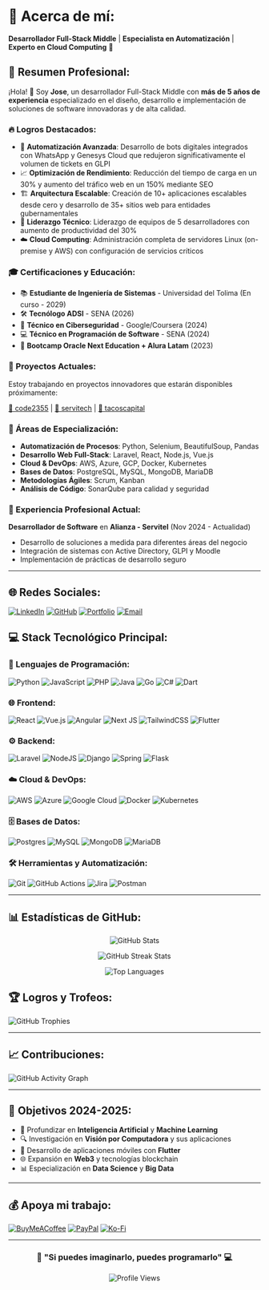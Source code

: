 # 💫 Acerca de mí:
**Desarrollador Full-Stack Middle** | **Especialista en Automatización** | **Experto en Cloud Computing** 🚀

## 🎯 Resumen Profesional:
¡Hola! 👋 Soy **Jose**, un desarrollador Full-Stack Middle con **más de 5 años de experiencia** especializado en el diseño, desarrollo e implementación de soluciones de software innovadoras y de alta calidad.

### 🔥 Logros Destacados:
- 🤖 **Automatización Avanzada**: Desarrollo de bots digitales integrados con WhatsApp y Genesys Cloud que redujeron significativamente el volumen de tickets en GLPI
- 📈 **Optimización de Rendimiento**: Reducción del tiempo de carga en un 30% y aumento del tráfico web en un 150% mediante SEO
- 🏗️ **Arquitectura Escalable**: Creación de 10+ aplicaciones escalables desde cero y desarrollo de 35+ sitios web para entidades gubernamentales
- 👥 **Liderazgo Técnico**: Liderazgo de equipos de 5 desarrolladores con aumento de productividad del 30%
- ☁️ **Cloud Computing**: Administración completa de servidores Linux (on-premise y AWS) con configuración de servicios críticos

### 🎓 Certificaciones y Educación:
- 📚 **Estudiante de Ingeniería de Sistemas** - Universidad del Tolima (En curso - 2029)
- 🛠️ **Tecnólogo ADSI** - SENA (2026)
- 🔐 **Técnico en Ciberseguridad** - Google/Coursera (2024)
- 💻 **Técnico en Programación de Software** - SENA (2024)
- 🎯 **Bootcamp Oracle Next Education + Alura Latam** (2023)


### 🚀 Proyectos Actuales:
Estoy trabajando en proyectos innovadores que estarán disponibles próximamente:

<a href="https://code2355.online" target="_blank">🔗 code2355</a> | 
<a href="https://servitech.website" target="_blank">🔗 servitech</a> | 
<a href="https://tacoscapital.online" target="_blank">🔗 tacoscapital</a>

### 🎯 Áreas de Especialización:
- **Automatización de Procesos**: Python, Selenium, BeautifulSoup, Pandas
- **Desarrollo Web Full-Stack**: Laravel, React, Node.js, Vue.js
- **Cloud & DevOps**: AWS, Azure, GCP, Docker, Kubernetes
- **Bases de Datos**: PostgreSQL, MySQL, MongoDB, MariaDB
- **Metodologías Ágiles**: Scrum, Kanban
- **Análisis de Código**: SonarQube para calidad y seguridad

### 💼 Experiencia Profesional Actual:
**Desarrollador de Software** en **Alianza - Servitel** (Nov 2024 - Actualidad)
- Desarrollo de soluciones a medida para diferentes áreas del negocio
- Integración de sistemas con Active Directory, GLPI y Moodle
- Implementación de prácticas de desarrollo seguro

---

## 🌐 Redes Sociales:
[![LinkedIn](https://img.shields.io/badge/LinkedIn-%230077B5.svg?logo=linkedin&logoColor=white)](https://linkedin.com/in/jose-bohorquez-full-stack-middle-software-developer-php/) [![GitHub](https://img.shields.io/badge/GitHub-%23121011.svg?logo=github&logoColor=white)](https://github.com/Jose-Bohorquez) [![Portfolio](https://img.shields.io/badge/Portfolio-%23000000.svg?logo=firefox&logoColor=white)](https://jose-bohorquez.github.io/) [![Email](https://img.shields.io/badge/Email-D14836?logo=gmail&logoColor=white)](mailto:josejbohorquezd@gmail.com)

## 💻 Stack Tecnológico Principal:

### 🔧 Lenguajes de Programación:
![Python](https://img.shields.io/badge/python-3670A0?style=for-the-badge&logo=python&logoColor=ffdd54) ![JavaScript](https://img.shields.io/badge/javascript-%23323330.svg?style=for-the-badge&logo=javascript&logoColor=%23F7DF1E) ![PHP](https://img.shields.io/badge/php-%23777BB4.svg?style=for-the-badge&logo=php&logoColor=white) ![Java](https://img.shields.io/badge/java-%23ED8B00.svg?style=for-the-badge&logo=openjdk&logoColor=white) ![Go](https://img.shields.io/badge/go-%2300ADD8.svg?style=for-the-badge&logo=go&logoColor=white) ![C#](https://img.shields.io/badge/c%23-%23239120.svg?style=for-the-badge&logo=csharp&logoColor=white) ![Dart](https://img.shields.io/badge/dart-%230175C2.svg?style=for-the-badge&logo=dart&logoColor=white)

### 🌐 Frontend:
![React](https://img.shields.io/badge/react-%2320232a.svg?style=for-the-badge&logo=react&logoColor=%2361DAFB) ![Vue.js](https://img.shields.io/badge/vue.js-%2335495e.svg?style=for-the-badge&logo=vuedotjs&logoColor=%234FC08D) ![Angular](https://img.shields.io/badge/angular-%23DD0031.svg?style=for-the-badge&logo=angular&logoColor=white) ![Next JS](https://img.shields.io/badge/Next-black?style=for-the-badge&logo=next.js&logoColor=white) ![TailwindCSS](https://img.shields.io/badge/tailwindcss-%2338B2AC.svg?style=for-the-badge&logo=tailwind-css&logoColor=white) ![Flutter](https://img.shields.io/badge/Flutter-%2302569B.svg?style=for-the-badge&logo=Flutter&logoColor=white)

### ⚙️ Backend:
![Laravel](https://img.shields.io/badge/laravel-%23FF2D20.svg?style=for-the-badge&logo=laravel&logoColor=white) ![NodeJS](https://img.shields.io/badge/node.js-6DA55F?style=for-the-badge&logo=node.js&logoColor=white) ![Django](https://img.shields.io/badge/django-%23092E20.svg?style=for-the-badge&logo=django&logoColor=white) ![Spring](https://img.shields.io/badge/spring-%236DB33F.svg?style=for-the-badge&logo=spring&logoColor=white) ![Flask](https://img.shields.io/badge/flask-%23000.svg?style=for-the-badge&logo=flask&logoColor=white)

### ☁️ Cloud & DevOps:
![AWS](https://img.shields.io/badge/AWS-%23FF9900.svg?style=for-the-badge&logo=amazon-aws&logoColor=white) ![Azure](https://img.shields.io/badge/azure-%230072C6.svg?style=for-the-badge&logo=microsoftazure&logoColor=white) ![Google Cloud](https://img.shields.io/badge/GoogleCloud-%234285F4.svg?style=for-the-badge&logo=google-cloud&logoColor=white) ![Docker](https://img.shields.io/badge/docker-%230db7ed.svg?style=for-the-badge&logo=docker&logoColor=white) ![Kubernetes](https://img.shields.io/badge/kubernetes-%23326ce5.svg?style=for-the-badge&logo=kubernetes&logoColor=white)

### 🗄️ Bases de Datos:
![Postgres](https://img.shields.io/badge/postgres-%23316192.svg?style=for-the-badge&logo=postgresql&logoColor=white) ![MySQL](https://img.shields.io/badge/mysql-4479A1.svg?style=for-the-badge&logo=mysql&logoColor=white) ![MongoDB](https://img.shields.io/badge/MongoDB-%234ea94b.svg?style=for-the-badge&logo=mongodb&logoColor=white) ![MariaDB](https://img.shields.io/badge/MariaDB-003545?style=for-the-badge&logo=mariadb&logoColor=white)

### 🛠️ Herramientas y Automatización:
![Git](https://img.shields.io/badge/git-%23F05033.svg?style=for-the-badge&logo=git&logoColor=white) ![GitHub Actions](https://img.shields.io/badge/github%20actions-%232671E5.svg?style=for-the-badge&logo=githubactions&logoColor=white) ![Jira](https://img.shields.io/badge/jira-%230A0FFF.svg?style=for-the-badge&logo=jira&logoColor=white) ![Postman](https://img.shields.io/badge/Postman-FF6C37?style=for-the-badge&logo=postman&logoColor=white)

---

## 📊 Estadísticas de GitHub:
<div align="center">

![GitHub Stats](https://github-readme-stats.vercel.app/api?username=JoseBohorquez&theme=dark&hide_border=false&include_all_commits=true&count_private=true)

![GitHub Streak Stats](https://github-readme-streak-stats.herokuapp.com/?user=JoseBohorquez&theme=dark&hide_border=false)

![Top Languages](https://github-readme-stats.vercel.app/api/top-langs/?username=JoseBohorquez&theme=dark&hide_border=false&include_all_commits=true&count_private=true&layout=compact)

</div>

## 🏆 Logros y Trofeos:
![GitHub Trophies](https://github-profile-trophy.vercel.app/?username=JoseBohorquez&theme=radical&no-frame=false&no-bg=true&margin-w=4)

---

## 📈 Contribuciones:
![GitHub Activity Graph](https://github-readme-activity-graph.vercel.app/graph?username=JoseBohorquez&theme=react-dark)

---

## 🎯 Objetivos 2024-2025:
- 🤖 Profundizar en **Inteligencia Artificial** y **Machine Learning**
- 🔍 Investigación en **Visión por Computadora** y sus aplicaciones
- 📱 Desarrollo de aplicaciones móviles con **Flutter**
- 🌐 Expansión en **Web3** y tecnologías blockchain
- 📊 Especialización en **Data Science** y **Big Data**

---

## 💰 Apoya mi trabajo:
[![BuyMeACoffee](https://img.shields.io/badge/Buy%20Me%20a%20Coffee-ffdd00?style=for-the-badge&logo=buy-me-a-coffee&logoColor=black)](https://buymeacoffee.com/josebohorquez) [![PayPal](https://img.shields.io/badge/PayPal-00457C?style=for-the-badge&logo=paypal&logoColor=white)](https://paypal.me/yosefstrong) [![Ko-Fi](https://img.shields.io/badge/Ko--fi-F16061?style=for-the-badge&logo=ko-fi&logoColor=white)](https://ko-fi.com/josebohorquez)

---

<div align="center">

### 💭 "Si puedes imaginarlo, puedes programarlo" 💻

![Profile Views](https://komarev.com/ghpvc/?username=JoseBohorquez&color=brightgreen)

</div>
